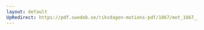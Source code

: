 ```yaml
---
layout: default
UpRedirect: https://pdf.swedeb.se/riksdagen-motions-pdf/1867/mot_1867__fk__00002.pdf
---
```

